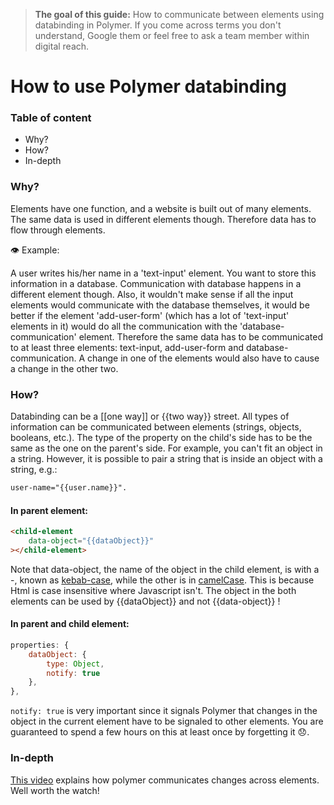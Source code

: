 > **The goal of this guide:** How to communicate between elements using databinding in Polymer. If you come across terms you don't understand, Google them or feel free to ask a team member within digital reach. 

# How to use Polymer databinding

### Table of content
- Why?
- How?
- In-depth

### Why?

Elements have one function, and a website is built out of many elements. The same data is used in different elements though. Therefore data has to flow through elements.

👁 Example: 

A user writes his/her name in a 'text-input' element. You want to store this information in a database. Communication with database happens in a different element though. Also, it wouldn't make sense if all the input elements would communicate with the database themselves, it would be better if the element 'add-user-form' (which has a lot of 'text-input' elements in it) would do all the communication with the 'database-communication' element. Therefore the same data has to be communicated to at least three elements: text-input, add-user-form and database-communication. A change in one of the elements would also have to cause a change in the other two.

### How?

Databinding can be a [[one way]] or {{two way}} street. All types of information can be communicated between elements (strings, objects, booleans, etc.). The type of the property on the child's side has to be the same as the one on the parent's side. For example, you can't fit an object in a string. However, it is possible to pair a string that is inside an object with a string, e.g.:
``` html
user-name="{{user.name}}".
```

#### In parent element:
``` Html
<child-element
    data-object="{{dataObject}}"
></child-element>
```

Note that data-object, the name of the object in the child element, is with a -, known as [kebab-case](https://en.wikipedia.org/wiki/Letter_case#Special_case_styles), while the other is in [camelCase](https://en.wikipedia.org/wiki/CamelCase).
This is because Html is case insensitive where Javascript isn't. The object in the both elements can be used by {{dataObject}} and not {{data-object}} !

#### In parent and child element:

``` javascript
properties: {
    dataObject: {
        type: Object,
        notify: true
    },
},
```
```notify: true``` is very important since it signals Polymer that changes in the object in the current element have to be signaled to other elements. You are guaranteed to spend a few hours on this at least once by forgetting it 😞.

### In-depth
[This video](https://www.youtube.com/watch?v=1sx6YNn58OQ) explains how polymer communicates changes across elements. Well worth the watch!
